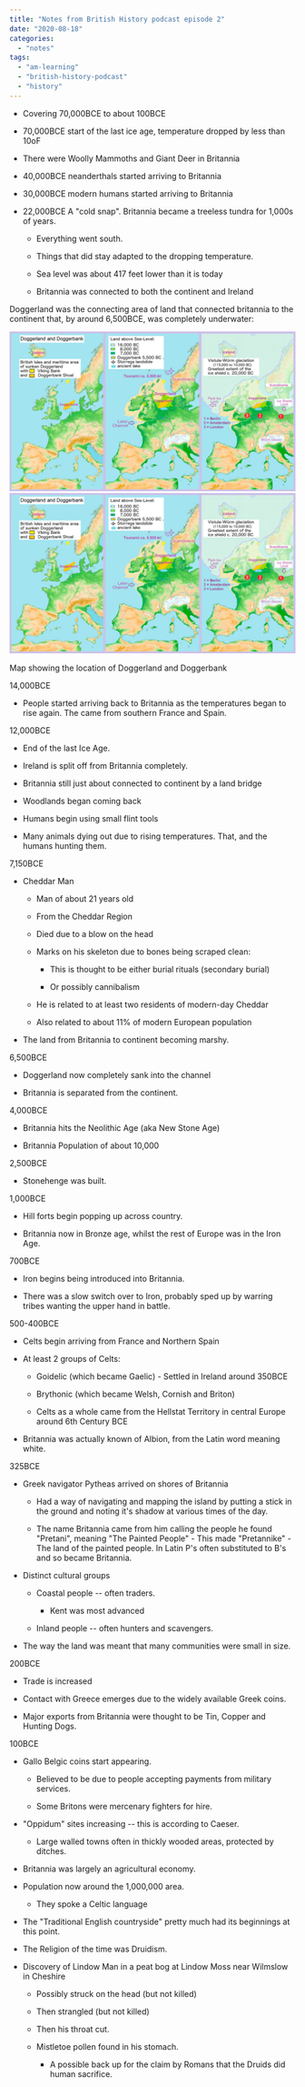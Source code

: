 ```yaml
---
title: "Notes from British History podcast episode 2"
date: "2020-08-18"
categories: 
  - "notes"
tags: 
  - "am-learning"
  - "british-history-podcast"
  - "history"
---
```


- Covering 70,000BCE to about 100BCE

- 70,000BCE start of the last ice age, temperature dropped by less than 10oF

- There were Woolly Mammoths and Giant Deer in Britannia

- 40,000BCE neanderthals started arriving to Britannia

- 30,000BCE modern humans started arriving to Britannia

- 22,000BCE A "cold snap". Britannia became a treeless tundra for 1,000s of years.
    - Everything went south.
    
    - Things that did stay adapted to the dropping temperature.
    
    - Sea level was about 417 feet lower than it is today
    
    - Britannia was connected to both the continent and Ireland

Doggerland was the connecting area of land that connected britannia to the continent that, by around 6,500BCE, was completely underwater:

[![](images/Doggerland-and-Doggerbank.jpg)](images/Doggerland-and-Doggerbank.jpg)
[![](images/Doggerland-and-Doggerbank.jpg)](images/Doggerland-and-Doggerbank.jpg)

Map showing the location of Doggerland and Doggerbank

14,000BCE

- People started arriving back to Britannia as the temperatures began to rise again. The came from southern France and Spain.

12,000BCE

- End of the last Ice Age.

- Ireland is split off from Britannia completely.

- Britannia still just about connected to continent by a land bridge

- Woodlands began coming back

- Humans begin using small flint tools

- Many animals dying out due to rising temperatures. That, and the humans hunting them.

7,150BCE

- Cheddar Man
    - Man of about 21 years old
    
    - From the Cheddar Region
    
    - Died due to a blow on the head
    
    - Marks on his skeleton due to bones being scraped clean:
        - This is thought to be either burial rituals (secondary burial)
        
        - Or possibly cannibalism
    
    - He is related to at least two residents of modern-day Cheddar
    
    - Also related to about 11% of modern European population

- The land from Britannia to continent becoming marshy.

6,500BCE

- Doggerland now completely sank into the channel

- Britannia is separated from the continent.

4,000BCE

- Britannia hits the Neolithic Age (aka New Stone Age)

- Britannia Population of about 10,000

2,500BCE

- Stonehenge was built.

1,000BCE

- Hill forts begin popping up across country.

- Britannia now in Bronze age, whilst the rest of Europe was in the Iron Age.

700BCE

- Iron begins being introduced into Britannia.

- There was a slow switch over to Iron, probably sped up by warring tribes wanting the upper hand in battle.

500-400BCE

- Celts begin arriving from France and Northern Spain

- At least 2 groups of Celts:
    - Goidelic (which became Gaelic) - Settled in Ireland around 350BCE
    
    - Brythonic (which became Welsh, Cornish and Briton)
    
    - Celts as a whole came from the Hellstat Territory in central Europe around 6th Century BCE

- Britannia was actually known of Albion, from the Latin word meaning white.

325BCE

- Greek navigator Pytheas arrived on shores of Britannia
    - Had a way of navigating and mapping the island by putting a stick in the ground and noting it's shadow at various times of the day.
    
    - The name Britannia came from him calling the people he found "Pretani", meaning "The Painted People" - This made "Pretannike" - The land of the painted people. In Latin P's often substituted to B's and so became Britannia.

- Distinct cultural groups
    - Coastal people -- often traders.
        - Kent was most advanced
    
    - Inland people -- often hunters and scavengers.

- The way the land was meant that many communities were small in size.

200BCE

- Trade is increased

- Contact with Greece emerges due to the widely available Greek coins.

- Major exports from Britannia were thought to be Tin, Copper and Hunting Dogs.

100BCE

- Gallo Belgic coins start appearing.
    - Believed to be due to people accepting payments from military services.
    
    - Some Britons were mercenary fighters for hire.

- "Oppidum" sites increasing -- this is according to Caeser.
    - Large walled towns often in thickly wooded areas, protected by ditches.

- Britannia was largely an agricultural economy.

- Population now around the 1,000,000 area.
    - They spoke a Celtic language

- The "Traditional English countryside" pretty much had its beginnings at this point.

- The Religion of the time was Druidism.

- Discovery of Lindow Man in a peat bog at Lindow Moss near Wilmslow in Cheshire
    - Possibly struck on the head (but not killed)
    
    - Then strangled (but not killed)
    
    - Then his throat cut.
    
    - Mistletoe pollen found in his stomach.
        - A possible back up for the claim by Romans that the Druids did human sacrifice.
